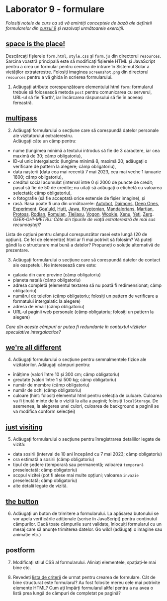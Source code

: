 # Laborator 9 - formulare

*Folosiți notele de curs ca să vă amintiți conceptele de bază ale definirii formularelor din [cursul 9](https://cs.unibuc.ro/~cechirita/tw/c9) și rezolvați următoarele exerciții.*  

## [space is the place!](https://www.youtube.com/watch?v=vHLOPBx2BaE)

Descărcați fișierele `form.html`, `style.css` și `form.js` din directorul `resources`. Sarcina voastră principală este să modificați fișierele HTML și JavaScript pentru a crea un formular pentru cererea de intrare în Sistemul Solar a vietăților extraterestre. Folosiți imaginea `screenshot.png` din directorul `resources` pentru a vă ghida în scrierea formularului. 

1. Adăugați atribute corespunzătoare elementului html `form`: formularul trebuie să folosească metoda `post` pentru comunicarea cu serverul, URL-ul să fie 'Earth', iar încărcarea răspunsului să fie în aceeași fereastră. 

## [multipass](https://www.youtube.com/watch?v=NVPLqbWXdDA)

2. Adăugați formularului o secțiune care să corespundă datelor personale ale vizitatorului extraterestru.  
Adăugați câte un câmp pentru: 
- nume (lungimea minimă a textului introdus să fie de 3 caractere, iar cea maximă de 30; câmp obligatoriu), 
- ID-ul unic intergalactic (lungime minimă 8, maximă 20; adăugați o verificare de pattern la alegere; câmp obligatoriu), 
- data nașterii (data cea mai recentă 7 mai 2023, cea mai veche 1 ianuarie 1800; câmp obligatoriu), 
- creditul social acumulat (interval între 0 și 2000 de puncte de credit; pasul să fie de 50 de credite; nu uitați să adăugați o etichetă cu valoarea selectată; câmp obligatoriu), 
- o fotografie (să fie acceptată orice extensie de fișier imagine), și
- rasă. Rasa poate fi una din următoarele: [Autobot](https://en.wikipedia.org/wiki/Autobot), [Daimons](https://en.wikipedia.org/wiki/Death_Busters#Daimons), [Deep Ones](https://en.wikipedia.org/wiki/Deep_One), [Experiment](https://en.wikipedia.org/wiki/List_of_Lilo_%26_Stitch_characters#Experiments), [Goa'uld](https://en.wikipedia.org/wiki/Mythology_of_Stargate#Goa'uld), [Hutt](https://en.wikipedia.org/wiki/Hutt_(Star_Wars)), [Jawa](https://en.wikipedia.org/wiki/List_of_Star_Wars_species_(F%E2%80%93J)#Jawa), [Kryptonian](https://en.wikipedia.org/wiki/Krypton_(comics)), [Mandalorians](https://en.wikipedia.org/wiki/Mandalorians), [Martian](https://en.wikipedia.org/wiki/Mars_in_fiction#Life_on_Mars), [Protoss](https://en.wikipedia.org/wiki/StarCraft#Story), [Rodian](https://en.wikipedia.org/wiki/List_of_Star_Wars_species_(P%E2%80%93T)#Rodian), [Romulan](https://en.wikipedia.org/wiki/Romulan), [Tleilaxu](https://en.wikipedia.org/wiki/Bene_Tleilax), [Vogon](https://en.wikipedia.org/wiki/Vogon), [Wookie](https://en.wikipedia.org/wiki/Wookiee), [Xenu](https://en.wikipedia.org/wiki/Xenu), [Yeti](https://en.wikipedia.org/wiki/Yeti_(Doctor_Who)), [Zerg](https://en.wikipedia.org/wiki/StarCraft#Story).  
*GEEK-OH!-METRU: Câte din tipurile de viață extraterestră de mai sus recunoașteți?*

Lista de opțiuni pentru câmpul corespunzător rasei este lungă (20 de opțiuni). Ce fel de element(e) html ar fi mai potrivit să folosim? Vă puteți gândi la o structurare mai bună a datelor? Propuneți o soluție alternativă de prezentare.

3. Adăugați formularului o secțiune care să corespundă datelor de contact ale oaspetelui. Ne interesează care este:
- galaxia din care provine (câmp obligatoriu)
- planeta natală (câmp obligatoriu)
- adresa completă (elementul textarea să nu poată fi redimensionat; câmp obligatoriu)
- numărul de telefon (câmp obligatoriu; folosiți un pattern de verificare a formatului intergalatic la alegere)
- adresa de email (câmp obligatoriu)
- URL-ul paginii web personale (câmp obligatoriu; folosiți un pattern la alegere)

*Care din aceste câmpuri ar putea fi redundante în contextul vizitelor speculative intergalactice?*

## [we're all different](https://www.youtube.com/watch?v=nSRwzP23ifI)

4. Adăugați formularului o secțiune pentru semnalmentele fizice ale vizitatorilor. Adăugați câmpuri pentru:

- înălțime (valori între 10 și 300 cm; câmp obligatoriu)
- greutate (valori între 1 și 500 kg; câmp obligatoriu)
- număr de membre (câmp obligatoriu)
- număr de ochi (câmp obligatoriu)
- culoare (hint: folosiți elementul html pentru selecția de culoare. Culoarea va fi ținută minte de la o vizită la alta a paginii; folosiți `localStorage`. De asemenea, la alegerea unei culori, culoarea de background a paginii se va modifica conform selecției)

## [just visiting](https://www.youtube.com/watch?v=KWMSpxTrfbo)

5. Adăugați formularului o secțiune pentru înregistrarea detaliilor legate de vizită:
- data sosirii (interval de 10 ani începând cu 7 mai 2023; câmp obligatoriu)
- ora estimată a sosirii (câmp obligatoriu)
- tipul de ședere (temporară sau permanentă; valoarea `temporară` preselectată; câmp obligatoriu)
- scopul vizitei (pot fi alese mai multe opțiuni; valoarea `invazie` preselectată; câmp obligatoriu)
- alte detalii legate de vizită.

## [the button](https://www.youtube.com/watch?v=Y0ZuNg17ZdU)

6. Adăugați un buton de trimitere a formularului. La apăsarea butonului se vor apela verificările adiționale (scrise în JavaScript) pentru conținutul câmpurilor. Dacă toate câmpurile sunt validate, înlocuiți formularul cu un mesaj care să anunțe trimiterea datelor. Go wild! (adăugați o imagine sau animație etc.)

## postform 

7. Modificați stilul CSS al formularului. Aliniați elementele, spațiați-le mai bine etc. 

8. Revedeți [lista de criterii]('https://alistapart.com/article/sensibleforms/') de urmat pentru crearea de formulare. Cât de bine structurat este formularul? Au fost folosite mereu cele mai potrivite elemente HTML? Cum ați împărți formularul altfel pentru a nu avea o listă prea lungă de câmpuri de completat pe pagină?





